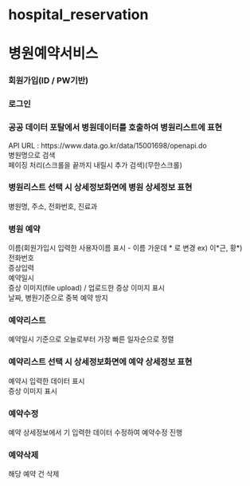 # hospital_reservation
<h1>병원예약서비스</h1>

<h3>회원가입(ID / PW기반)</h3>
<h3>로그인</h3>

<h3>공공 데이터 포탈에서 병원데이터를 호출하여 병원리스트에 표현</h3>
API URL : https://www.data.go.kr/data/15001698/openapi.do<br>
병원명으로 검색<br>
페이징 처리(스크롤을 끝까지 내릴시 추가 검색)(무한스크롤)<br>

<h3>병원리스트 선택 시 상세정보화면에 병원 상세정보 표현</h3>
병원명, 주소, 전화번호, 진료과<br>

<h3>병원 예약</h3>
이름(회원가입시 입력한 사용자이름 표시 - 이름 가운데 * 로 변경 ex) 이*근, 황*)<br>
전화번호<br>
증상입력<br>
예약일시<br>
증상 이미지(file upload) / 업로드한 증상 이미지 표시<br>
날짜, 병원기준으로 중복 예약 방지<br>

<h3>예약리스트</h3>
예약일시 기준으로 오늘로부터 가장 빠른 일자순으로 정렬<br>

<h3>예약리스트 선택 시 상세정보화면에 예약 상세정보 표현</h3>
예약시 입력한 데이터 표시<br>
증상 이미지 표시<br>

<h3>예약수정</h3>
예약 상세정보에서 기 입력한 데이터 수정하여 예약수정 진행<br>

<h3>예약삭제</h3>
해당 예약 건 삭제<br>
